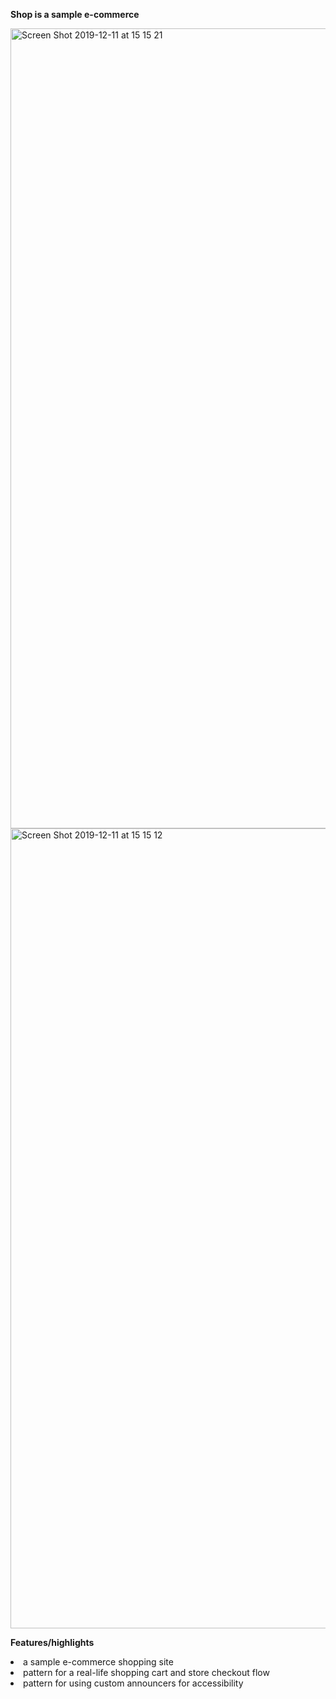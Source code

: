 <b>Shop is a sample e-commerce</b>

<img width="1280" alt="Screen Shot 2019-12-11 at 15 15 21" src="https://user-images.githubusercontent.com/20724859/70700294-b5728280-1cf4-11ea-81f1-129c594935d5.png">
<img width="1280" alt="Screen Shot 2019-12-11 at 15 15 12" src="https://user-images.githubusercontent.com/20724859/70700295-b5728280-1cf4-11ea-8b1d-f4fc29d5e675.png">


<b>Features/highlights</b>
<li>a sample e-commerce shopping site</li>
<li>pattern for a real-life shopping cart and store checkout flow</li>
<li>pattern for using custom announcers for accessibility</li>